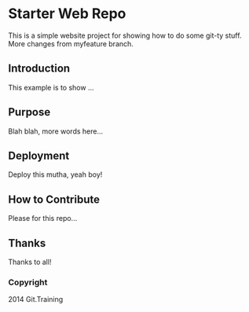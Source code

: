 # Starter Web Repo

This is a simple website project for showing how to do some git-ty stuff. More changes from myfeature branch.

## Introduction

This example is to show ...

## Purpose

Blah blah, more words here...

## Deployment

Deploy this mutha, yeah boy!

## How to Contribute

Please for this repo...

## Thanks

Thanks to all!

### Copyright

2014 Git.Training